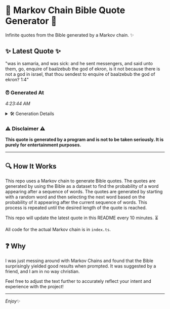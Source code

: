 # 📖 Markov Chain Bible Quote Generator 📖

Infinite quotes from the Bible generated by a Markov chain. ✨

## ✨ Latest Quote ✨
"was in samaria, and was sick: and he sent messengers, and said unto them, go, enquire of baalzebub the god of ekron, is it not because there is not a god in israel, that thou sendest to enquire of baalzebub the god of ekron? 1:4"

### ⏰ Generated At
*4:23:44 AM*

<details>
    <summary>🛠️ Generation Details</summary>
    <p>
        <strong>🌱 Seed:</strong> was<br>
        <strong>🔄 Iterations:</strong> 44<br>
        <strong>📜 Context History:</strong><br>[ was ]: in<br>[ was, in ]: samaria,<br>[ was, in, samaria, ]: and<br>[ was, in, samaria,, and ]: was<br>[ was, in, samaria,, and, was ]: sick:<br>[ was, in, samaria,, and, was, sick: ]: and<br>[ in, samaria,, and, was, sick:, and ]: he<br>[ samaria,, and, was, sick:, and, he ]: sent<br>[ and, was, sick:, and, he, sent ]: messengers,<br>[ was, sick:, and, he, sent, messengers, ]: and<br>[ sick:, and, he, sent, messengers,, and ]: said<br>[ and, he, sent, messengers,, and, said ]: unto<br>[ he, sent, messengers,, and, said, unto ]: them,<br>[ sent, messengers,, and, said, unto, them, ]: go,<br>[ messengers,, and, said, unto, them,, go, ]: enquire<br>[ and, said, unto, them,, go,, enquire ]: of<br>[ said, unto, them,, go,, enquire, of ]: baalzebub<br>[ unto, them,, go,, enquire, of, baalzebub ]: the<br>[ them,, go,, enquire, of, baalzebub, the ]: god<br>[ go,, enquire, of, baalzebub, the, god ]: of<br>[ enquire, of, baalzebub, the, god, of ]: ekron,<br>[ of, baalzebub, the, god, of, ekron, ]: is<br>[ baalzebub, the, god, of, ekron,, is ]: it<br>[ the, god, of, ekron,, is, it ]: not<br>[ god, of, ekron,, is, it, not ]: because<br>[ of, ekron,, is, it, not, because ]: there<br>[ ekron,, is, it, not, because, there ]: is<br>[ is, it, not, because, there, is ]: not<br>[ it, not, because, there, is, not ]: a<br>[ not, because, there, is, not, a ]: god<br>[ because, there, is, not, a, god ]: in<br>[ there, is, not, a, god, in ]: israel,<br>[ is, not, a, god, in, israel, ]: that<br>[ not, a, god, in, israel,, that ]: thou<br>[ a, god, in, israel,, that, thou ]: sendest<br>[ god, in, israel,, that, thou, sendest ]: to<br>[ in, israel,, that, thou, sendest, to ]: enquire<br>[ israel,, that, thou, sendest, to, enquire ]: of<br>[ that, thou, sendest, to, enquire, of ]: baalzebub<br>[ thou, sendest, to, enquire, of, baalzebub ]: the<br>[ sendest, to, enquire, of, baalzebub, the ]: god<br>[ to, enquire, of, baalzebub, the, god ]: of<br>[ enquire, of, baalzebub, the, god, of ]: ekron?<br>[ of, baalzebub, the, god, of, ekron? ]: 1:4<br>
    </p>
</details>

### ⚠️ Disclaimer ⚠️
**This quote is generated by a program and is not to be taken seriously. It is purely for entertainment purposes.**

---

## 🔍 How It Works

This repo uses a Markov chain to generate Bible quotes. The quotes are generated by using the Bible as a dataset to find the probability of a word appearing after a sequence of words. The quotes are generated by starting with a random word and then selecting the next word based on the probability of it appearing after the current sequence of words. This process is repeated until the desired length of the quote is reached.

This repo will update the latest quote in this README every 10 minutes. ⏳

All code for the actual Markov chain is in `index.ts`.

## ❓ Why

I was just messing around with Markov Chains and found that the Bible surprisingly yielded good results when prompted. 
It was suggested by a friend, and I am in no way christian.

Feel free to adjust the text further to accurately reflect your intent and experience with the project!

---

*Enjoy*✨

